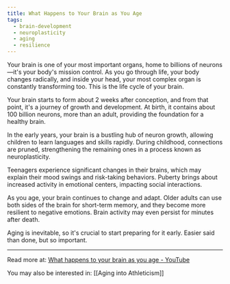 ```yaml
---
title: What Happens to Your Brain as You Age
tags:
  - brain-development
  - neuroplasticity
  - aging
  - resilience
---
```

Your brain is one of your most important organs, home to billions of neurons—it's your body's mission control. As you go through life, your body changes radically, and inside your head, your most complex organ is constantly transforming too. This is the life cycle of your brain.

Your brain starts to form about 2 weeks after conception, and from that point, it's a journey of growth and development. At birth, it contains about 100 billion neurons, more than an adult, providing the foundation for a healthy brain.

In the early years, your brain is a bustling hub of neuron growth, allowing children to learn languages and skills rapidly. During childhood, connections are pruned, strengthening the remaining ones in a process known as neuroplasticity.

Teenagers experience significant changes in their brains, which may explain their mood swings and risk-taking behaviors. Puberty brings about increased activity in emotional centers, impacting social interactions.

As you age, your brain continues to change and adapt. Older adults can use both sides of the brain for short-term memory, and they become more resilient to negative emotions. Brain activity may even persist for minutes after death.

Aging is inevitable, so it's crucial to start preparing for it early. Easier said than done, but so important.

----

Read more at: [What happens to your brain as you age - YouTube](https://www.youtube.com/watch?v=cMim0uU1yzA&t=1s)

You may also be interested in: [[Aging into Athleticism]]